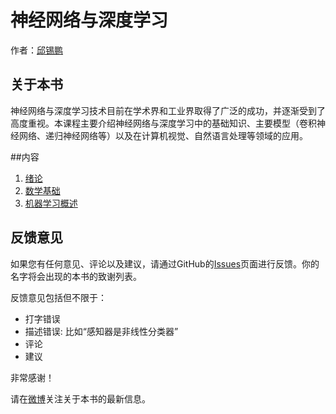 # 神经网络与深度学习
作者：[邱锡鹏](http://weibo.com/xpqiu)

## 关于本书


神经网络与深度学习技术目前在学术界和工业界取得了广泛的成功，并逐渐受到了高度重视。本课程主要介绍神经网络与深度学习中的基础知识、主要模型（卷积神经网络、递归神经网络等）以及在计算机视觉、自然语言处理等领域的应用。

##内容

1. [绪论](ch1.pdf)
2. [数学基础](ch2.pdf)
3. [机器学习概述](ch3.pdf)






## 反馈意见

如果您有任何意见、评论以及建议，请通过GitHub的[Issues](https://github.com/nndl/textbook-comments/issues)页面进行反馈。你的名字将会出现的本书的致谢列表。

反馈意见包括但不限于：

* 打字错误
* 描述错误: 比如“感知器是非线性分类器”
* 评论
* 建议

非常感谢！

请在[微博](http://weibo.com/xpqiu/home?wvr=5)关注关于本书的最新信息。

